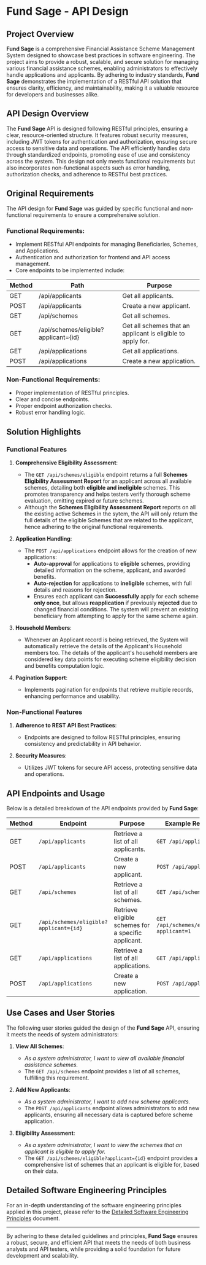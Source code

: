 # Fund Sage - API Design

## Project Overview

**Fund Sage** is a comprehensive Financial Assistance Scheme Management System designed to showcase best practices in software engineering. The project aims to provide a robust, scalable, and secure solution for managing various financial assistance schemes, enabling administrators to effectively handle applications and applicants. By adhering to industry standards, **Fund Sage** demonstrates the implementation of a RESTful API solution that ensures clarity, efficiency, and maintainability, making it a valuable resource for developers and businesses alike.

## API Design Overview

The **Fund Sage** API is designed following RESTful principles, ensuring a clear, resource-oriented structure. It features robust security measures, including JWT tokens for authentication and authorization, ensuring secure access to sensitive data and operations. The API efficiently handles data through standardized endpoints, promoting ease of use and consistency across the system. This design not only meets functional requirements but also incorporates non-functional aspects such as error handling, authorization checks, and adherence to RESTful best practices.

## Original Requirements

The API design for **Fund Sage** was guided by specific functional and non-functional requirements to ensure a comprehensive solution. 

### Functional Requirements:

- Implement RESTful API endpoints for managing Beneficiaries, Schemes, and Applications.
- Authentication and authorization for frontend and API access management.
- Core endpoints to be implemented include:
  
| Method | Path                                      | Purpose                                                         |
| ------ | ----------------------------------------- | --------------------------------------------------------------- |
| GET    | /api/applicants                           | Get all applicants.                                             |
| POST   | /api/applicants                           | Create a new applicant.                                         |
| GET    | /api/schemes                              | Get all schemes.                                                |
| GET    | /api/schemes/eligible?applicant={id}      | Get all schemes that an applicant is eligible to apply for.     |
| GET    | /api/applications                         | Get all applications.                                           |
| POST   | /api/applications                         | Create a new application.                                       |

### Non-Functional Requirements:

- Proper implementation of RESTful principles.
- Clear and concise endpoints.
- Proper endpoint authorization checks.
- Robust error handling logic.

## Solution Highlights

### Functional Features

1. **Comprehensive Eligibility Assessment**:
   - The `GET /api/schemes/eligible` endpoint returns a full **Schemes Eligibility Assessment Report** for an applicant across all available schemes, detailing both __eligible and ineligible__ schemes. This promotes transparency and helps testers verify thorough scheme evaluation, omitting expired or future schemes.
   - Although the **Schemes Eligibility Assessment Report** reports on all the existing active Schemes in the sytem, the API will only return the full details of the eligible Schemes that are related to the applicant, hence adhering to the original functional requirements.
2. **Application Handling**:
   - The `POST /api/applications` endpoint allows for the creation of new applications:
     - **Auto-approval** for applications to __eligible__ schemes, providing detailed information on the scheme, applicant, and awarded benefits.
     - **Auto-rejection** for applications to __ineligible__ schemes, with full details and reasons for rejection.
     - Ensures each applicant can __Successfully__ apply for each scheme __only once__, but allows __reapplication__ if previously __rejected__ due to changed financial conditions. The system will prevent an existing beneficiary from attempting to apply for the same scheme again.
3. **Household Members**:
   - Whenever an Applicant record is being retrieved, the System will automatically retrieve the details of the Applicant's Household members too. The details of the applicant's household members are considered key data points for executing scheme eligibility decision and benefits computation logic.   

4. **Pagination Support**:
   - Implements pagination for endpoints that retrieve multiple records, enhancing performance and usability.

### Non-Functional Features

1. **Adherence to REST API Best Practices**:
   - Endpoints are designed to follow RESTful principles, ensuring consistency and predictability in API behavior.

2. **Security Measures**:
   - Utilizes JWT tokens for secure API access, protecting sensitive data and operations.

## API Endpoints and Usage

Below is a detailed breakdown of the API endpoints provided by **Fund Sage**:

| Method | Endpoint                                | Purpose                                                                  | Example Request                      |
| ------ | --------------------------------------- | ------------------------------------------------------------------------ | ------------------------------------ |
| GET    | `/api/applicants`                       | Retrieve a list of all applicants.                                       | `GET /api/applicants`                |
| POST   | `/api/applicants`                       | Create a new applicant.                                                  | `POST /api/applicants`               |
| GET    | `/api/schemes`                          | Retrieve a list of all schemes.                                          | `GET /api/schemes`                   |
| GET    | `/api/schemes/eligible?applicant={id}`  | Retrieve eligible schemes for a specific applicant.                      | `GET /api/schemes/eligible?applicant=1` |
| GET    | `/api/applications`                     | Retrieve a list of all applications.                                     | `GET /api/applications`              |
| POST   | `/api/applications`                     | Create a new application.                                                | `POST /api/applications`             |

## Use Cases and User Stories

The following user stories guided the design of the **Fund Sage** API, ensuring it meets the needs of system administrators:

1. **View All Schemes**: 
   - *As a system administrator, I want to view all available financial assistance schemes.*
   - The `GET /api/schemes` endpoint provides a list of all schemes, fulfilling this requirement.

2. **Add New Applicants**:
   - *As a system administrator, I want to add new scheme applicants.*
   - The `POST /api/applicants` endpoint allows administrators to add new applicants, ensuring all necessary data is captured before scheme application.

3. **Eligibility Assessment**:
   - *As a system administrator, I want to view the schemes that an applicant is eligible to apply for.*
   - The `GET /api/schemes/eligible?applicant={id}` endpoint provides a comprehensive list of schemes that an applicant is eligible for, based on their data.

## Detailed Software Engineering Principles

For an in-depth understanding of the software engineering principles applied in this project, please refer to the [Detailed Software Engineering Principles](./docs/Detailed_Software_Engineering_Principles.md) document.

---

By adhering to these detailed guidelines and principles, **Fund Sage** ensures a robust, secure, and efficient API that meets the needs of both business analysts and API testers, while providing a solid foundation for future development and scalability.


